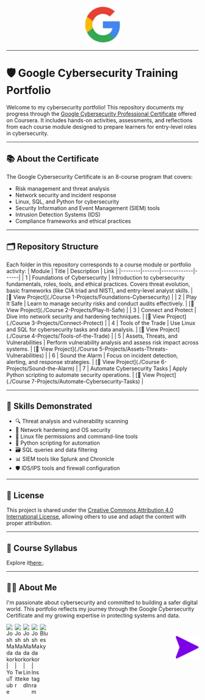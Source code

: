 <p align="center"><img src="Assets/Google_logo.png" alt="Google Course Logo" width="100"/></p>

---

# 🛡️ Google Cybersecurity Training Portfolio

Welcome to my cybersecurity portfolio! This repository documents my progress through the [Google Cybersecurity Professional Certificate](https://www.coursera.org/professional-certificates/google-cybersecurity) offered on Coursera. It includes hands-on activities, assessments, and reflections from each course module designed to prepare learners for entry-level roles in cybersecurity.

---

## 📚 About the Certificate

The Google Cybersecurity Certificate is an 8-course program that covers:

- Risk management and threat analysis
- Network security and incident response
- Linux, SQL, and Python for cybersecurity
- Security Information and Event Management (SIEM) tools
- Intrusion Detection Systems (IDS)
- Compliance frameworks and ethical practices

---

## 🗂️ Repository Structure

Each folder in this repository corresponds to a course module or portfolio activity:
| Module | Title | Description | Link |
|--------|-------|-------------|------|
| 1 | Foundations of Cybersecurity | Introduction to cybersecurity fundamentals, roles, tools, and ethical practices. Covers threat evolution, basic frameworks (like CIA triad and NIST), and entry-level analyst skills. | [📂 View Project](./Course 1-Projects/Foundations-Cybersecurity) |
| 2 | Play It Safe | Learn to manage security risks and conduct audits effectively. | [📂 View Project](./Course 2-Projects/Play-It-Safe) |
| 3 | Connect and Protect | Dive into network security and hardening techniques. | [📂 View Project](./Course 3-Projects/Connect-Protect) |
| 4 | Tools of the Trade | Use Linux and SQL for cybersecurity tasks and data analysis. | [📂 View Project](./Course 4-Projects/Tools-of-the-Trade) |
| 5 | Assets, Threats, and Vulnerabilities | Perform vulnerability analysis and assess risk impact across systems. | [📂 View Project](./Course 5-Projects/Assets-Threats-Vulnerabilities) |
| 6 | Sound the Alarm | Focus on incident detection, alerting, and response strategies. | [📂 View Project](./Course 6-Projects/Sound-the-Alarm) |
| 7 | Automate Cybersecurity Tasks | Apply Python scripting to automate security operations. | [📂 View Project](./Course 7-Projects/Automate-Cybersecurity-Tasks) |


---

## 🧠 Skills Demonstrated

- 🔍 Threat analysis and vulnerability scanning
- 🧱 Network hardening and OS security
- 🐧 Linux file permissions and command-line tools
- 🐍 Python scripting for automation
- 🗃️ SQL queries and data filtering
- 📊 SIEM tools like Splunk and Chronicle
- 🛡️ IDS/IPS tools and firewall configuration

---

## 📄 License

This project is shared under the [Creative Commons Attribution 4.0 International License](https://creativecommons.org/licenses/by/4.0/), allowing others to use and adapt the content with proper attribution.

---

## 🔗 Course Syllabus

Explore it[here:](https://github.com/CJA-Cyberhack24/Google-Cybersecurity-Training-Portfolio/blob/86f9609c2b4326ea4ac4184cba792d095ec269c2/Course-Syllabus.md).

---

## 🙋‍♂️ About Me

I'm passionate about cybersecurity and committed to building a safer digital world. This portfolio reflects my journey through the Google Cybersecurity Certificate and my growing expertise in protecting systems and data.

[<img align="left" alt="JoshMadakor | YouTube" width="22px" src="https://cdn.jsdelivr.net/npm/simple-icons@v3/icons/youtube.svg" />][youtube]
[<img align="left" alt="JoshMadakor | Twitter" width="22px" src="https://cdn.jsdelivr.net/npm/simple-icons@v3/icons/twitter.svg" />][twitter]
[<img align="left" alt="JoshMadakor | LinkedIn" width="22px" src="https://cdn.jsdelivr.net/npm/simple-icons@v3/icons/linkedin.svg" />][linkedin]
[<img align="left" alt="JoshMadakor | Instagram" width="22px" src="https://cdn.jsdelivr.net/npm/simple-icons@v3/icons/instagram.svg" />][instagram]
[<img align="left" alt="Bluesky" width="22px" src="https://upload.wikimedia.org/wikipedia/commons/7/7a/Bluesky_Logo.svg" />][Bluesky]

[twitter]: https://twitter.com/AvalerionP
[youtube]: https://www.youtube.com/@SAM7167
[instagram]: https://www.instagram.com/cjavalerion/
[linkedin]: https://linkedin.com/in/cjathanase
[Bluesky]: https://bsky.app/profile/athanasecj.bsky.social

<br>

[<img align="right" src="https://github.com/CJA-Cyberhack24/Google-Cybersecurity-Training-Portfolio/blob/a13c922e0a74386498b29e7d99c47a34b4425718/Assets/right-arrow-6150.png" alt="Let's begin..." width="60"/>](https://github.com/CJA-Cyberhack24/Google-Cybersecurity-Training-Portfolio/blob/a13c922e0a74386498b29e7d99c47a34b4425718/Foundations-of-Cybersecurity/Module%201/README.md)
